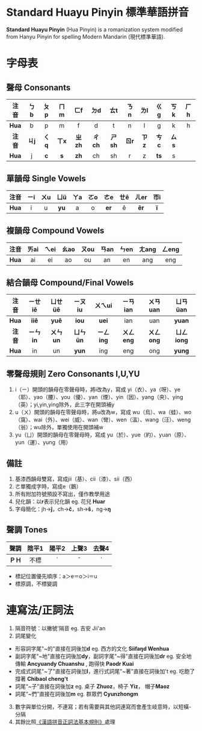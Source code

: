 # Standard Huayu Pinyin 標準華語拼音
**Standard Huayu Pinyin** (Hua Pinyin) is a romanization system modified from Hanyu Pinyin for spelling Modern Mandarin (現代標準華語).
# 字母表
## 聲母 Consonants
|**注音**|ㄅb|ㄆp|ㄇm|ㄈf|ㄉd|ㄊt|ㄋn|ㄌl|ㄍg|ㄎk|ㄏh|
|:----:|:----:|:----:|:----:|:----:|:----:|:----:|:----:|:----:|:----:|:----:|:----:|
|**Hua**|b|p|m|f|d|t|n|l|g|k|h|
|**注音**|**ㄐj**|**ㄑq**|**ㄒx**|**ㄓzh**|**ㄔch**|**ㄕsh**|**ㄖr**|**ㄗz**|**ㄘc**|**ㄙs**|
|**Hua**|j|**c**|**s**|**zh**|ch|sh|r|z|**ts**|s|

## 單韻母 Single Vowels
|**注音**|ㄧi|ㄨu|ㄩü|ㄚa|ㄛo|ㄜe|ㄝê|ㄦer|帀i
|:----:|:----:|:----:|:----:|:----:|:----:|:----:|:----:|:----:|:----:|
|**Hua**|i|u|**yu**|a|o|**er**|ê|**êr**|**ï**

## 複韻母 Compound Vowels
|**注音**|ㄞai|ㄟei|ㄠao|ㄡou|ㄢan|ㄣen|ㄤang|ㄥeng|
|:----:|:----:|:----:|:----:|:----:|:----:|:----:|:----:|:----:|
|**Hua**|ai|ei|ao|ou|an|en|ang|eng

## 結合韻母 Compound/Final Vowels
|**注音**|ㄧㄝiê|ㄩㄝüê|ㄧㄡiu|ㄨㄟui|ㄧㄢian|ㄨㄢuan|ㄩㄢüan|
|:----:|:----:|:----:|:----:|:----:|:----:|:----:|:----:|
|**Hua**|**iiê**|**yuê**|**iou**|**uei**|ian|uan|**yuan**|
|**注音**|**ㄧㄣin**|**ㄨㄣun**|**ㄩㄣün**|**ㄧㄥing**|**ㄨㄥeng**|**ㄨㄥong**|**ㄩㄥiong**
|**Hua**|in|un|**yun**|ing|eng|ong|**yung**|

## 零聲母規則 Zero Consonants I,U,YU
1. i（ㄧ）開頭的韻母在零聲母時，將i改為y，寫成 yi（衣）、ya（呀）、ye（耶）、yao（腰）、you（優）、yan（煙）、yin（因）、yang（央）、ying（英）；yi,yin,ying除外，此三字在開頭補y
2. u（ㄨ）開頭的韻母在零聲母時，將u改為w，寫成 wu（烏）、wa（蛙）、wo（窩）、wai（外）、wei（威）、wan（彎）、wen（溫）、wang（汪）、weng（翁）；wu除外，單獨使用在開頭補w
3. yu（ㄩ）開頭的韻母在零聲母時，寫成 yu（於）、yue（約）、yuan（原）、yun（運）、yung（用）

## 備註
1. 基漆西韻母雙寫，寫成jii（基）、cii（漆）、sii（西）
2. ㄜ單獨成字時，寫成e（鵝）
3. 所有附加符號預設不寫出，僅作教學用途
3. 兒化韻：以**r**表示兒化韻 eg. 花兒 **Huar**
4. 字母簡化：jh→**ĵ**，ch→**ĉ**，sh→**ŝ**，ng→**ŋ**

## 聲調 Tones
|**聲調**|陰平1|陽平2|上聲3|去聲4
|:----:|:----:|:----:|:----:|:----:|
|**ＰＨ**|不標|ˊ|ˇ|ˋ|
* 標記位置優先順序：a＞e＝o＞i＝u
* 標原調，不標變調

# 連寫法/正詞法
1. 隔音符號：以撇號'隔音 eg. 吉安 Jii'an
2. 詞尾變化
* 形容詞字尾"~的"直接在詞後加**d** eg. 西方的文化 **Siifaŋd Wenhua**
* 副詞字尾"~地"直接在詞後加**dy**，副詞字尾"~得"直接在詞後加**dr** eg. 安全地傳輸 **Ancyuandy Chuanshu** , 跑得快 **Paodr Kuai**
* 完成式詞尾"~了"直接在詞後加**l**，進行式詞尾"~著"直接在詞後加't
eg. 吃飽了撐著 **Chibaol cheng't**
* 詞尾“~子”直接在詞後加**z** eg. 桌子 **Zhuoz**，椅子 **Yiz**， 帽子**Maoz**
* 詞尾“~們”直接在詞後加**m** eg. 群眾們 **Cyunzhongm**
3. 數字與單位分開，不連寫；若有需要與其他詞連寫而會產生岐意時，以短橫-分隔
4. 其餘比照[《漢語拼音正詞法基本規則》](http://www.pinyin.info/rules/pinyinrules.html)處理